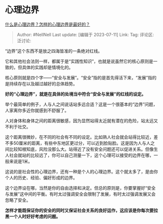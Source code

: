 # 心理边界
[什么是心理边界？怎样的心理边界是最好的？](https://www.zhihu.com/question/610198152/answer/3113117493)

> Author: #NellNell
> Last update: [编辑于 2023-07-11]
> Link:
> Tag:
> 评论区:
> 泛讨论:

“边界”这个东西不是放之四海皆准的一条绝对红线。

它和其他社会法则一样，都属于是“实践性知识”，也就是说虽然它的核心原则是一致的，但具体的实践却是情境化的。

核心原则就是四个字——“安全与发展”。“安全”指的是首先得活下来，“发展”指的是持续存在以及越过越好的总体趋势。

**好的“心理边界”，就是在具体的处境当中符合“安全与发展”的红线的设定。**

举个最简单的例子，人与人之间说话站多远合适？这是一个很基本的“边界”问题，人家离你多近你就感到不舒服了。

人对身体和身体之间的距离很敏感，因为显然站得太近就有潜在的危险，站太远又不利于社交。

这个距离很微妙，在不同的社会有不同的设定。比如熟人社会就会站得比较近，差不多50厘米的距离，有些中东地区更过分，可以近到脸贴脸。这是因为人与人之间比较知根知底，风险没那么大。站得近了没有安全问题还可以促进关系。但像生人社会就站的比较远了，你可以自己测量一下，这个心理可以接受的边界在哪，一般来说是1米。

这说的是社会性的心理边界，还有一种是个人的心理边界。这个就太多了，是由你个人的历史、经验、偏好形成的边界。

这个边界设在哪，当然是你的自由选择和决定。但总的原则是，你要掌握好“安全与发展”这中间的平衡。有时太过强调安全会限制了发展，有时太过强调发展又会忽略了安全。

**怎样才能既保证你的安全的同时又保证社会关系的良好运作，这应该是你每次要拉黑一个人时好好考虑的问题。**
